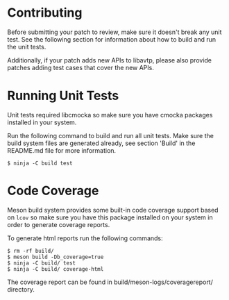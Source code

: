 # Contributing

Before submitting your patch to review, make sure it doesn't break any unit
test. See the following section for information about how to build and run
the unit tests.

Additionally, if your patch adds new APIs to libavtp, please also provide
patches adding test cases that cover the new APIs.

# Running Unit Tests

Unit tests required libcmocka so make sure you have cmocka packages installed
in your system.

Run the following command to build and run all unit tests. Make sure the build
system files are generated already, see section 'Build' in the README.md file
for more information.

```
$ ninja -C build test
```

# Code Coverage

Meson build system provides some built-in code coverage support based on `lcov`
so make sure you have this package installed on your system in order to
generate coverage reports.

To generate html reports run the following commands:

```
$ rm -rf build/
$ meson build -Db_coverage=true
$ ninja -C build/ test
$ ninja -C build/ coverage-html
```

The coverage report can be found in build/meson-logs/coveragereport/ directory.
